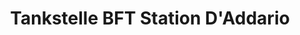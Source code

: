 ---
title: "Tankstelle BFT Station D'Addario"
url: /altena/tankstelle-bft-station-daddario/
shop: Allgemein
---